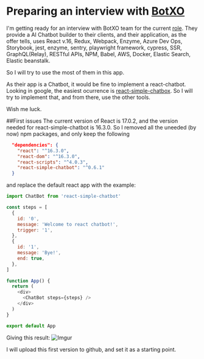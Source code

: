 # Preparing an interview with [BotXO](https://www.botxo.ai/job/front-end-developers/)

I'm getting ready for an interview with BotXO team for the current [role](https://www.botxo.ai/job/front-end-developers/). They provide a AI Chatbot builder to their clients, and their application, as the offer tells, uses React v.16, Redux, Webpack, Enzyme, Azure Dev Ops, Storybook, jest, enzyme, sentry, playwright framework, cypress, SSR, GraphQL(Relay), RESTful APIs, NPM, Babel, AWS, Docker, Elastic Search, Elastic beanstalk.

So I will try to use the most of them in this app.

As their app is a Chatbot, it would be fine to implement a react-chatbot. Looking in google, the easiest ocurrence is [react-simple-chatbox](https://github.com/lucasbassetti/react-simple-chatbot). So I will try to implement that, and from there, use the other tools.

Wish me luck.

##First issues
The current version of React is 17.0.2, and the version needed for react-simple-chatbot is 16.3.0. So I removed all the uneeded (by now) npm packages, and only keep the following

```JSON
  "dependencies": {
    "react": "^16.3.0",
    "react-dom": "^16.3.0",
    "react-scripts": "^4.0.3",
    "react-simple-chatbot": "^0.6.1"
  }
```

and replace the default react app with the example:

```javascript
import ChatBot from 'react-simple-chatbot'

const steps = [
  {
    id: '0',
    message: 'Welcome to react chatbot!',
    trigger: '1',
  },
  {
    id: '1',
    message: 'Bye!',
    end: true,
  },
]

function App() {
  return (
    <div>
      <ChatBot steps={steps} />
    </div>
  )
}

export default App
```

Giving this result:
![Imgur](https://i.imgur.com/8tXYMm2.png)

I will upload this first version to github, and set it as a starting point.
